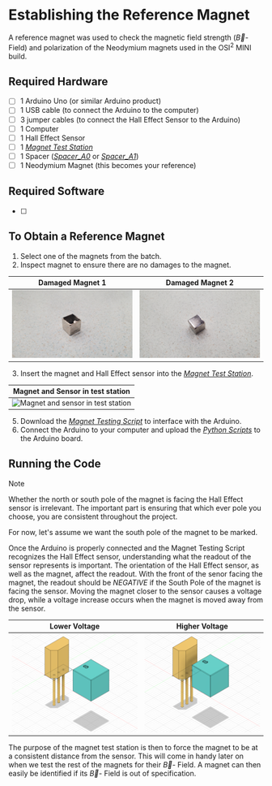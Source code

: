 # Establishing the Reference Magnet

A reference magnet was used to check the magnetic field strength ($\vec{B}$- Field) and polarization of the Neodymium magnets used in the OSI<sup>2</sup> MINI build.

## Required Hardware
- [ ] 1 Arduino Uno (or similar Arduino product)
- [ ] 1 USB cable (to connect the Arduino to the computer)
- [ ] 3 jumper cables (to connect the Hall Effect Sensor to the Arduino)
- [ ] 1 Computer
- [ ] 1 Hall Effect Sensor
- [ ] 1 [*Magnet Test Station*](../../Build/Magnets)
- [ ] 1 Spacer ([*Spacer_A0*](../../Build/Tools/Spacer_A0-Spacer.step) or [*Spacer_A1*](../../Build/Tools/Spacer_A1-Spacer.step))
- [ ] 1 Neodymium Magnet (this becomes your reference)

## Required Software
- [ ] 

## To Obtain a Reference Magnet
  1. Select one of the magnets from the batch.
  2. Inspect magnet to ensure there are no damages to the magnet.

  | Damaged Magnet 1 | Damaged Magnet 2 |
  | :---: | :---: |
  <img src="../Images/BadMag1.jpg" alt="Damaged Magnet Example 1" width="300" /> | <img src="../Images/BadMag2.jpg" alt="Damaged Magnet Example 1" width="300" />

  3. Insert the magnet and Hall Effect sensor into the [*Magnet Test Station*](../../Build/Magnets).

  | Magnet and Sensor in test station |
  | :---: |
  |<img src="../Images/ReferenceMag_setup2.jpg" alt="Magnet and sensor in test station" width="300" />|
  
  5. Download the [*Magnet Testing Script*](../../Software) to interface with the Arduino.
  6. Connect the Arduino to your computer and upload the [*Python Scripts*](../../Software) to the Arduino board.

## Running the Code
> [!NOTE]
> Whether the north or south pole of the magnet is facing the Hall Effect sensor is irrelevant. The important part is ensuring that which ever pole you choose, you are consistent throughout the project.

For now, let's assume we want the south pole of the magnet to be marked.

Once the Arduino is properly connected and the Magnet Testing Script recognizes the Hall Effect sensor, understanding what the readout of the sensor represents is important. The orientation of the Hall Effect sensor, as well as the magnet, affect the readout. With the front of the senor facing the magnet, the readout should be *NEGATIVE* if the South Pole of the magnet is facing the sensor. Moving the magnet closer to the sensor causes a voltage drop, while a voltage increase occurs when the magnet is moved away from the sensor. 

| Lower Voltage | Higher Voltage |
| :---: | :--: |
|<img src="../Images/hall1.png" alt="lower voltage" width="327" />| <img src="../Images/hall2.png" alt="higher voltage" width="300" />

The purpose of the magnet test station is then to force the magnet to be at a consistent distance from the sensor. This will come in handy later on when we test the rest of the magnets for their $\vec{B}$- Field. A magnet can then easily be identified if its $\vec{B}$- Field is out of specification.

